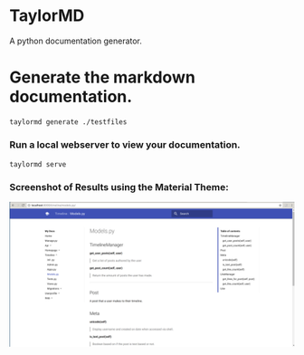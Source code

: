 # TaylorMD
A python documentation generator.


# Generate the markdown documentation.

```
taylormd generate ./testfiles
```

### Run a local webserver to view your documentation.

```
taylormd serve
```

### Screenshot of Results using the Material Theme:

![Screen Shot](imgs/screenshot.png?raw=true "Screen Shot")

